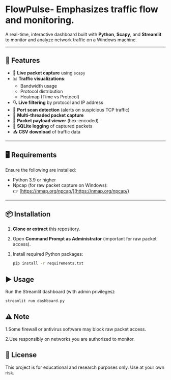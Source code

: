 # FlowPulse- Emphasizes traffic flow and monitoring.


A real-time, interactive dashboard built with **Python**, **Scapy**, and **Streamlit** to monitor and analyze network traffic on a Windows machine.

---

## 🚀 Features

- 📡 **Live packet capture** using `scapy`
- 📊 **Traffic visualizations**:
  - Bandwidth usage
  - Protocol distribution
  - Heatmap (Time vs Protocol)
- 🔍 **Live filtering** by protocol and IP address
- 🔐 **Port scan detection** (alerts on suspicious TCP traffic)
- 🧵 **Multi-threaded packet capture**
- 🧠 **Packet payload viewer** (hex-encoded)
- 💾 **SQLite logging** of captured packets
- 📥 **CSV download** of traffic data

---

## 🖥️ Requirements

Ensure the following are installed:

- Python 3.9 or higher
- Npcap (for raw packet capture on Windows):  
  👉 [https://nmap.org/npcap/](https://nmap.org/npcap/)

---

## 📦 Installation

1. **Clone or extract** this repository.

2. Open **Command Prompt as Administrator** (important for raw packet access).

3. Install required Python packages:
   ```bash
   pip install -r requirements.txt
    ```
## ▶️ Usage
   Run the Streamlit dashboard (with admin privileges):
   ```bash
   streamlit run dashboard.py
   ```
## ⚠️ Note
  1.Some firewall or antivirus software may block raw packet access.
  
  2.Use responsibly on networks you are authorized to monitor.
## 📌 License
  This project is for educational and research purposes only. Use at your own risk.
